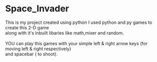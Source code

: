 # Space_Invader
This is my project created using python 
I used python and py games to create this 2-D  game<br>
along with it's inbuilt libaries like math,mixer and random.
<br><br>
YOU can play this games with your simple left & right arrow keys (for moving left & right respectively) <br>and spacebar ( to shoot).

